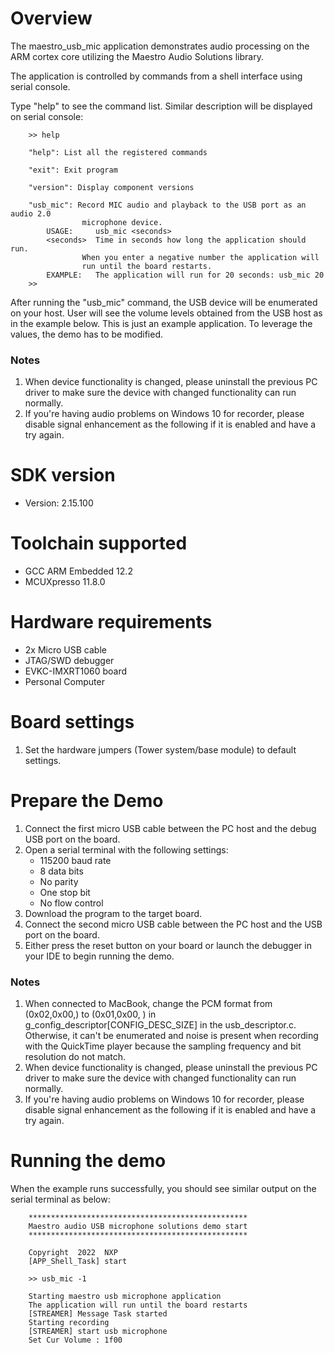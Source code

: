 Overview
========
The maestro_usb_mic application demonstrates audio processing on the ARM cortex core
utilizing the Maestro Audio Solutions library.

The application is controlled by commands from a shell interface using serial console.

Type "help" to see the command list. Similar description will be displayed on serial console:
```
    >> help

    "help": List all the registered commands

    "exit": Exit program

    "version": Display component versions

    "usb_mic": Record MIC audio and playback to the USB port as an audio 2.0
                microphone device.
        USAGE:     usb_mic <seconds>
        <seconds>  Time in seconds how long the application should run.
                When you enter a negative number the application will
                run until the board restarts.
        EXAMPLE:   The application will run for 20 seconds: usb_mic 20
    >>
```

After running the "usb_mic" command, the USB device will be enumerated on your host.
User will see the volume levels obtained from the USB host as in the example below.
This is just an example application. To leverage the values, the demo has to be modified.

### Notes
1. When device functionality is changed, please uninstall the previous PC driver to make
   sure the device with changed functionality can run normally.
2. If you're having audio problems on Windows 10 for recorder, please disable signal
   enhancement as the following if it is enabled and have a try again.


SDK version
===========
- Version: 2.15.100

Toolchain supported
===================
- GCC ARM Embedded  12.2
- MCUXpresso  11.8.0

Hardware requirements
=====================
- 2x Micro USB cable
- JTAG/SWD debugger
- EVKC-IMXRT1060 board
- Personal Computer

Board settings
==============
1. Set the hardware jumpers (Tower system/base module) to default settings.

Prepare the Demo
================
1. Connect the first micro USB cable between the PC host and the debug USB port on the board.
2. Open a serial terminal with the following settings:
    - 115200 baud rate
    - 8 data bits
    - No parity
    - One stop bit
    - No flow control
3. Download the program to the target board.
4. Connect the second micro USB cable between the PC host and the USB port on the board.
5. Either press the reset button on your board or launch the debugger in your IDE to begin
   running the demo.

### Notes
1. When connected to MacBook, change the PCM format from (0x02,0x00,) to (0x01,0x00, ) in
   g_config_descriptor[CONFIG_DESC_SIZE] in the usb_descriptor.c. Otherwise, it can't be
   enumerated and noise is present when recording with the QuickTime player because the
   sampling frequency and bit resolution do not match.
2. When device functionality is changed, please uninstall the previous PC driver to make
   sure the device with changed functionality can run normally.
3. If you're having audio problems on Windows 10 for recorder, please disable signal enhancement
   as the following if it is enabled and have a try again.

Running the demo
================
When the example runs successfully, you should see similar output on the serial terminal as below:
```
    *************************************************
    Maestro audio USB microphone solutions demo start
    *************************************************

    Copyright  2022  NXP
    [APP_Shell_Task] start

    >> usb_mic -1

    Starting maestro usb microphone application
    The application will run until the board restarts
    [STREAMER] Message Task started
    Starting recording
    [STREAMER] start usb microphone
    Set Cur Volume : 1f00
```

